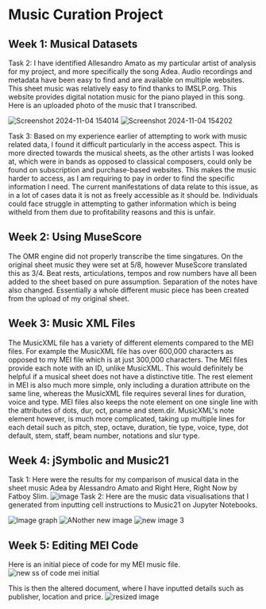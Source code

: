 # Music Curation Project
## Week 1: Musical Datasets
Task 2: I have identified Allesandro Amato as my particular artist of analysis for my project, and more specifically the song Adea. Audio recordings and metadata have been easy to find and are available on multiple websites. This sheet music was relatively easy to find thanks to IMSLP.org. This website provides digital notation music for the piano played in this song.
Here is an uploaded photo of the music that I transcribed.

![Screenshot 2024-11-04 154014](https://github.com/user-attachments/assets/60f32c8d-99b3-438a-9f41-b425f03e7adc)
![Screenshot 2024-11-04 154202](https://github.com/user-attachments/assets/e370625e-df84-42d9-a72c-0f425f3623a2) 

Task 3: Based on my experience earlier of attempting to work with music related data, I found it difficult particularly in the access aspect. This is more directed towards the musical sheets, as the other artists I was looked at, which were in bands as opposed to classical composers, could only be found on subscription and purchase-based websites. This makes the music harder to access, as I am requiring to pay in order to find the specific information I need. The current manifestations of data relate to this issue, as in a lot of cases data it is not as freely accessible as it should be. Individuals could face struggle in attempting to gather information which is being witheld from them due to profitability reasons and this is unfair.
## Week 2: Using MuseScore
The OMR engine did not properly transcribe the time singatures. On the original sheet music they were set at 5/8, however MuseScore translated this as 3/4. Beat rests, articulations, tempos and row numbers have all been added to the sheet based on pure assumption. Separation of the notes have also changed. Essentially a whole different music piece has been created from the upload of my original sheet.
## Week 3: Music XML Files
The MusicXML file has a variety of different elements compared to the MEI files. For example the MusicXML file has over 600,000 characters as opposed to my MEI file which is at just 300,000 characters. The MEI files provide each note with an ID, unlike MusicXML. This would definitely be helpful if a musical sheet does not have a distinctive title. The rest element in MEI is also much more simple, only including a duration attribute on the same line, whereas the MusicXML file requires several lines for duration, voice and type. MEI files also keeps the note element on one single line with the attributes of dots, dur, oct, pname and stem.dir. MusicXML's note element however, is much more complicated, taking up multiple lines for each detail such as pitch, step, octave, duration, tie type, voice, type, dot default, stem, staff, beam number, notations and slur type.
## Week 4: jSymbolic and Music21 
Task 1: Here were the results for my comparison of musical data in the sheet music Adea by Alessandro Amato and Right Here, Right Now by Fatboy Slim. 
![image](https://github.com/user-attachments/assets/7fa49a23-cefd-4ab4-a4b3-5a8d65389b17)
Task 2: Here are the music data visualisations that I generated from inputting cell instructions to Music21 on Jupyter Notebooks.

![Image graph](https://github.com/user-attachments/assets/d6d9279a-f022-4798-a2a0-6f29175330db)
![ANother new image](https://github.com/user-attachments/assets/45d023d0-5ab3-43f8-a3d4-d0ccca63d700)
![new image 3](https://github.com/user-attachments/assets/53fe59a6-7aa5-46a7-8f96-291d572e0a1e)

## Week 5: Editing MEI Code
Here is an initial piece of code for my MEI music file.
![new ss of code mei initial](https://github.com/user-attachments/assets/bbc7a35e-66fb-46b1-8b31-794a49d1eafa)

This is then the altered document, where I have inputted details such as publisher, location and price.
![resized image ](https://github.com/user-attachments/assets/8ea51501-e143-4900-914a-7532dbe55267)
